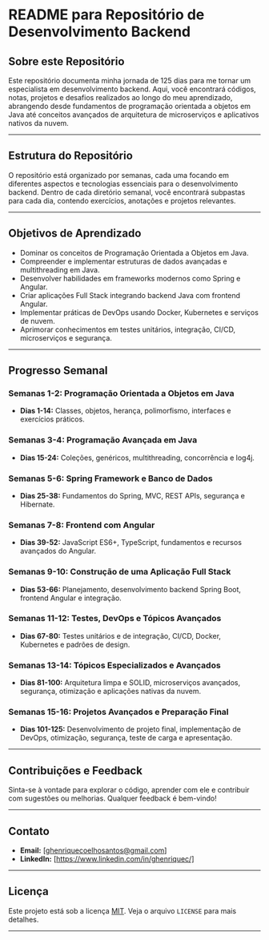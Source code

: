 # README para Repositório de Desenvolvimento Backend

## Sobre este Repositório
Este repositório documenta minha jornada de 125 dias para me tornar um especialista em desenvolvimento backend. Aqui, você encontrará códigos, notas, projetos e desafios realizados ao longo do meu aprendizado, abrangendo desde fundamentos de programação orientada a objetos em Java até conceitos avançados de arquitetura de microserviços e aplicativos nativos da nuvem.

---

## Estrutura do Repositório
O repositório está organizado por semanas, cada uma focando em diferentes aspectos e tecnologias essenciais para o desenvolvimento backend. Dentro de cada diretório semanal, você encontrará subpastas para cada dia, contendo exercícios, anotações e projetos relevantes.

---

## Objetivos de Aprendizado
- Dominar os conceitos de Programação Orientada a Objetos em Java.
- Compreender e implementar estruturas de dados avançadas e multithreading em Java.
- Desenvolver habilidades em frameworks modernos como Spring e Angular.
- Criar aplicações Full Stack integrando backend Java com frontend Angular.
- Implementar práticas de DevOps usando Docker, Kubernetes e serviços de nuvem.
- Aprimorar conhecimentos em testes unitários, integração, CI/CD, microserviços e segurança.

---

## Progresso Semanal

### Semanas 1-2: Programação Orientada a Objetos em Java
- **Dias 1-14:** Classes, objetos, herança, polimorfismo, interfaces e exercícios práticos.

### Semanas 3-4: Programação Avançada em Java
- **Dias 15-24:** Coleções, genéricos, multithreading, concorrência e log4j.

### Semanas 5-6: Spring Framework e Banco de Dados
- **Dias 25-38:** Fundamentos do Spring, MVC, REST APIs, segurança e Hibernate.

### Semanas 7-8: Frontend com Angular
- **Dias 39-52:** JavaScript ES6+, TypeScript, fundamentos e recursos avançados do Angular.

### Semanas 9-10: Construção de uma Aplicação Full Stack
- **Dias 53-66:** Planejamento, desenvolvimento backend Spring Boot, frontend Angular e integração.

### Semanas 11-12: Testes, DevOps e Tópicos Avançados
- **Dias 67-80:** Testes unitários e de integração, CI/CD, Docker, Kubernetes e padrões de design.

### Semanas 13-14: Tópicos Especializados e Avançados
- **Dias 81-100:** Arquitetura limpa e SOLID, microserviços avançados, segurança, otimização e aplicações nativas da nuvem.

### Semanas 15-16: Projetos Avançados e Preparação Final
- **Dias 101-125:** Desenvolvimento de projeto final, implementação de DevOps, otimização, segurança, teste de carga e apresentação.

---

## Contribuições e Feedback
Sinta-se à vontade para explorar o código, aprender com ele e contribuir com sugestões ou melhorias. Qualquer feedback é bem-vindo!

---

## Contato
- **Email:** [ghenriquecoelhosantos@gmail.com]
- **LinkedIn:** [https://www.linkedin.com/in/ghenriquec/]

---

## Licença
Este projeto está sob a licença [MIT](LICENSE). Veja o arquivo `LICENSE` para mais detalhes.

---